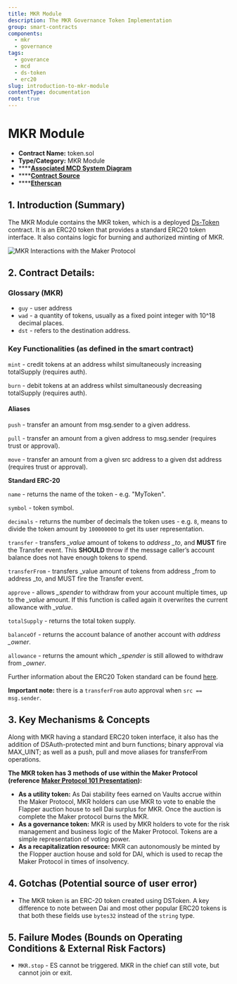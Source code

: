 ```yaml
---
title: MKR Module
description: The MKR Governance Token Implementation
group: smart-contracts
components:
  - mkr
  - governance
tags:
  - goverance
  - mcd
  - ds-token
  - erc20
slug: introduction-to-mkr-module
contentType: documentation
root: true
---
```


# MKR Module

- **Contract Name:** token.sol
- **Type/Category:** MKR Module
- \*\*\*\*[**Associated MCD System Diagram**](https://github.com/makerdao/dss/wiki#system-architecture)
- \*\*\*\*[**Contract Source**](https://github.com/dapphub/ds-token/blob/master/src/token.sol)
- \*\*\*\*[**Etherscan**](https://etherscan.io/address/0x9f8f72aa9304c8b593d555f12ef6589cc3a579a2)

## 1. Introduction \(Summary\)

The MKR Module contains the MKR token, which is a deployed [Ds-Token](https://github.com/dapphub/ds-token) contract. It is an ERC20 token that provides a standard ERC20 token interface. It also contains logic for burning and authorized minting of MKR.

![MKR Interactions with the Maker Protocol](/images/documentation/screen-shot-2019-11-17-at-2.10.06-pm.png)

## 2. Contract Details:

### Glossary \(MKR\)

- `guy` - user address
- `wad` - a quantity of tokens, usually as a fixed point integer with 10^18 decimal places.
- `dst` - refers to the destination address.

### Key Functionalities \(as defined in the smart contract\)

`mint` - credit tokens at an address whilst simultaneously increasing totalSupply \(requires auth\).

`burn` - debit tokens at an address whilst simultaneously decreasing totalSupply \(requires auth\).

#### **Aliases**

`push` - transfer an amount from msg.sender to a given address.

`pull` - transfer an amount from a given address to msg.sender \(requires trust or approval\).

`move` - transfer an amount from a given src address to a given dst address \(requires trust or approval\).

**Standard ERC-20**

`name` - returns the name of the token - e.g. "MyToken".

`symbol` - token symbol.

`decimals` - returns the number of decimals the token uses - e.g. `8`, means to divide the token amount by `100000000` to get its user representation.

`transfer` - transfers _\_value_ amount of tokens to _address \_to_, and **MUST** fire the Transfer event. This **SHOULD** throw if the message caller’s account balance does not have enough tokens to spend.

`transferFrom` - transfers \_value amount of tokens from address \_from to address \_to, and MUST fire the Transfer event.

`approve` - allows _\_spender_ to withdraw from your account multiple times, up to the _\_value_ amount. If this function is called again it overwrites the current allowance with _\_value_.

`totalSupply` - returns the total token supply.

`balanceOf` - returns the account balance of another account with _address \_owner_.

`allowance` - returns the amount which _\_spender_ is still allowed to withdraw from _\_owner_.

Further information about the ERC20 Token standard can be found [here](https://eips.ethereum.org/EIPS/eip-20).

**Important note:** there is a `transferFrom` auto approval when `src == msg.sender`.

## 3. Key Mechanisms & Concepts

Along with MKR having a standard ERC20 token interface, it also has the addition of DSAuth-protected mint and burn functions; binary approval via MAX_UINT; as well as a push, pull and move aliases for transferFrom operations.

**The MKR token has 3 methods of use within the Maker Protocol \(reference** [**Maker Protocol 101 Presentation**](https://docs.makerdao.com/maker-protocol-101)**\):**

- **As a utility token:** As Dai stability fees earned on Vaults accrue within the Maker Protocol, MKR holders can use MKR to vote to enable the Flapper auction house to sell Dai surplus for MKR. Once the auction is complete the Maker protocol burns the MKR.
- **As a governance token:** MKR is used by MKR holders to vote for the risk management and business logic of the Maker Protocol. Tokens are a simple representation of voting power.
- **As a recapitalization resource:** MKR can autonomously be minted by the Flopper auction house and sold for DAI, which is used to recap the Maker Protocol in times of insolvency.

## 4. Gotchas \(Potential source of user error\)

- The MKR token is an ERC-20 token created using DSToken. A key difference to note between Dai and most other popular ERC20 tokens is that both these fields use `bytes32` instead of the `string` type.

## 5. Failure Modes \(Bounds on Operating Conditions & External Risk Factors\)

- `MKR.stop` - ES cannot be triggered. MKR in the chief can still vote, but cannot join or exit.
